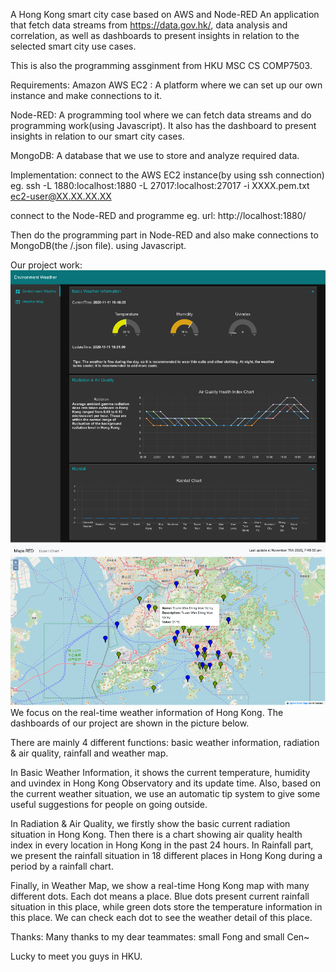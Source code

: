 A Hong Kong smart city case based on AWS and Node-RED
An application that fetch data streams from https://data.gov.hk/, data analysis and correlation, as well as dashboards to present insights in relation to the selected smart city use cases.

This is also the programming assginment from HKU MSC CS COMP7503.

Requirements:
Amazon AWS EC2 : A platform where we can set up our own instance and make connections to it.

Node-RED: A programming tool where we can fetch data streams and do programming work(using Javascript). It also has the dashboard to present insights in relation to our smart city cases.

MongoDB: A database that we use to store and analyze required data.

Implementation:
connect to the AWS EC2 instance(by using ssh connection)
eg. ssh -L 1880:localhost:1880 -L 27017:localhost:27017 -i XXXX.pem.txt ec2-user@XX.XX.XX.XX

connect to the Node-RED and programme
eg. url: http://localhost:1880/

Then do the programming part in Node-RED and also make connections to MongoDB(the /.json file). using Javascript.

Our project work:
![image](https://github.com/DomainGreen/A-Hong-Kong-smart-city-case-based-on-AWS-and-Node-RED/blob/main/1.png)
![image](https://github.com/DomainGreen/A-Hong-Kong-smart-city-case-based-on-AWS-and-Node-RED/blob/main/2.png)
We focus on the real-time weather information of Hong Kong. The dashboards of our project are shown in the picture below.  

There are mainly 4 different functions: basic weather information, radiation & air quality, rainfall and weather map.

In Basic Weather Information, it shows the current temperature, humidity and uvindex in Hong Kong Observatory and its update time. Also, based on the current weather situation, we use an automatic tip system to give some useful suggestions for people on going outside.

In Radiation & Air Quality, we firstly show the basic current radiation situation in Hong Kong. Then there is a chart showing air quality health index in every location in Hong Kong in the past 24 hours. In Rainfall part, we present the rainfall situation in 18 different places in Hong Kong during a period by a rainfall chart.

Finally, in Weather Map, we show a real-time Hong Kong map with many different dots. Each dot means a place. Blue dots present current rainfall situation in this place, while green dots store the temperature information in this place. We can check each dot to see the weather detail of this place.

Thanks:
Many thanks to my dear teammates: small Fong and small Cen~

Lucky to meet you guys in HKU.
